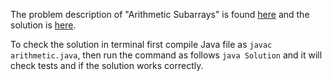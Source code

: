 The problem description of "Arithmetic Subarrays" is found [here](https://leetcode.com/problems/arithmetic-slices/) and the solution is [here](https://github.com/aurimas13/Solutions-To-Problems/blob/main/LeetCode/Java%20Solutions/Arithmetic%20Subarrays/arithmetic.java).

To check the solution in terminal first compile Java file as `javac arithmetic.java`, then run the command as follows `java Solution` and it will check tests and if the solution works correctly.
